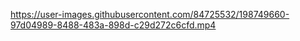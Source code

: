 


https://user-images.githubusercontent.com/84725532/198749660-97d04989-8488-483a-898d-c29d272c6cfd.mp4

